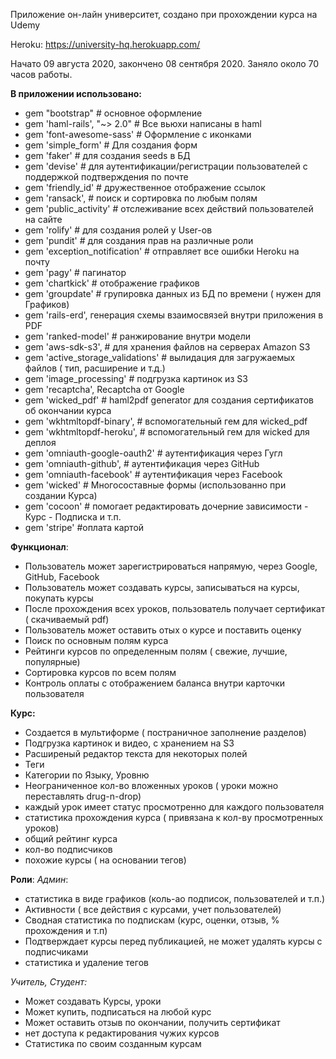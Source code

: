 Приложение он-лайн университет, создано при прохождении курса на Udemy

Heroku: https://university-hq.herokuapp.com/ 

Начато 09 августа 2020, закончено 08 сентября 2020. Заняло около 70 часов работы.

**В приложении использовано:**
- gem "bootstrap" # основное оформление
- gem 'haml-rails', "~> 2.0" # Все вьюхи написаны в haml
- gem 'font-awesome-sass' # Оформление с иконками
- gem 'simple_form' # Для создания форм
- gem 'faker' # для создания seeds в БД
- gem 'devise' # для аутентификации/регистрации пользователей с поддержкой подтверждения по почте
- gem 'friendly_id' # дружественное отображение ссылок
- gem 'ransack', # поиск и сортировка по любым полям
- gem 'public_activity' # отслеживание всех действий пользователей на сайте
- gem 'rolify'  # для создания ролей у User-ов
- gem 'pundit' # для создания прав на различные роли
- gem 'exception_notification' # отправляет все ошибки Heroku на почту
- gem 'pagy'  # пагинатор
- gem 'chartkick' # отображение графиков
- gem 'groupdate' # групировка данных из БД по времени ( нужен для Графиков)
- gem 'rails-erd', генерация схемы взаимосвязей внутри приложения в PDF 
- gem 'ranked-model' # ранжирование внутри модели
- gem 'aws-sdk-s3',   # для хранения файлов на серверах Amazon S3
- gem 'active_storage_validations'  # вылидация для загружаемых файлов ( тип, расширение и т.д.)
- gem 'image_processing' # подгрузка картинок из S3
- gem 'recaptcha', Recaptcha от Google
- gem 'wicked_pdf'  # haml2pdf generator для создания сертификатов об окончании курса
- gem 'wkhtmltopdf-binary',  # вспомогательный гем для wicked_pdf
- gem 'wkhtmltopdf-heroku',  # вспомогательный гем для wicked для деплоя
- gem 'omniauth-google-oauth2' # аутентификация через Гугл
- gem 'omniauth-github',  # аутентификация через GitHub
- gem 'omniauth-facebook'   # аутентификация через Facebook
- gem 'wicked'  # Многосоставные формы (использованно при создании Курса)
- gem 'cocoon' # помогает редактировать дочерние зависимости - Курс - Подписка  и т.п.
- gem 'stripe' #оплата картой


**Функционал**:
- Пользователь может зарегистрироваться напрямую, через Google, GitHub, Facebook
- Пользователь может создавать курсы, записываться на курсы, покупать курсы 
- После прохождения всех уроков, пользователь получает сертификат ( скачиваемый pdf)
- Пользователь может оставить отых о курсе и поставить оценку
- Поиск по основным полям курса
- Рейтинги курсов по определенным полям ( свежие, лучшие, популярные)
- Сортировка курсов по всем полям
- Контроль оплаты с отображением баланса внутри карточки пользователя

**Курс:**
- Создается в мультиформе ( постраничное заполнение разделов)
- Подгрузка картинок и видео, с хранением на S3
- Расширеный редактор текста для некоторых полей
- Теги
- Категории по Языку, Уровню
- Неограниченное кол-во вложенных уроков ( уроки можно переставлять drug-n-drop)
- каждый урок имеет статус просмотренно для каждого пользователя
- статистика прохождения курса ( привязана к кол-ву просмотренных уроков)
- общий рейтинг курса
- кол-во подписчиков 
- похожие курсы ( на основании тегов)

**Роли**:
_Админ_:
- статистика в виде графиков (коль-ао подписок, пользователей и т.п.)
- Активности ( все действия с курсами, учет пользователей) 
- Сводная статистика по подпискам (курс, оценки, отзыв, % прохождения и т.п)
- Подтверждает курсы перед публикацией, не может удалять курсы с подписчиками
- статистика и удаление тегов

_Учитель, Студент:_
- Может создавать Курсы, уроки
- Может купить, подписаться на любой курс
- Может оставить отзыв по окончании, получить сертификат
- нет доступа к редактирования чужих курсов
- Статистика по своим созданным курсам 






 


